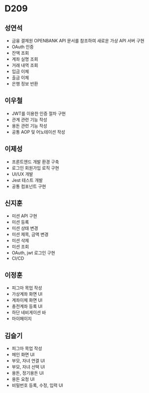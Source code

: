 # D209

## 성연석

- 금융 결제원 OPENBANK API 문서를 참조하여 새로운 가상 API 서버 구현
- OAuth 인증
- 잔액 조회
- 계좌 실명 조회
- 거래 내역 조회
- 입금 이체
- 출금 이체
- 은행 정보 반환

## 이우철

- JWT를 이용한 인증 절차 구현
- 관계 관련 기능 작성
- 용돈 관련 기능 작성
- 공통 AOP 및 어노테이션 작성

## 이제성

- 프론트엔드 개발 환경 구축
- 로그인 회원가입 로직 구현
- UI/UX 개발
- Jest 테스트 개발
- 공통 컴포넌트 구현

## 신지훈

- 미션 API 구현
- 미션 등록
- 미션 상태 변경
- 미션 제목, 금액 변경
- 미션 삭제
- 미션 조회
- OAuth, jwt 로그인 구현
- CI/CD

## 이정훈

- 피그마 목업 작성
- 가상계좌 화면 UI
- 계좌이체 화면 UI
- 충전계좌 등록 UI
- 하단 네비게이션 바
- 마이페이지

## 김슬기
- 피그마 목업 작성
- 메인 화면 UI
- 부모, 자녀 연결 UI
- 부모, 자녀 선택 UI
- 용돈, 정기용돈 UI
- 용돈 요청 UI
- 비밀번호 등록, 수정, 입력 UI
